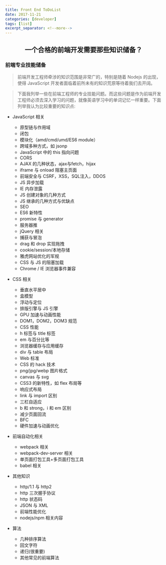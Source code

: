 ```yaml
---
title: Front End ToDoList
date: 2017-11-21
categories: [developer]
tags: [list]
excerpt_separator: <!--more-->
---
```


<h2 style="text-align: center">一个合格的前端开发需要那些知识储备？</h2>

<!--more-->

### 前端专业技能储备

> 前端开发工程师牵涉的知识范围是非常广的，特别是随着 Nodejs 的出现，使得 JavaScript 开发者面临着前所未有的知识荒原等待着我们去开阔。

> 下面我列举一些在前端工程师的专业技能问题。而这些问题是作为前端开发工程师必须去深入学习的问题，就像英语学习中的单词记忆一样重要。下面列举我认为比较重要的知识点:

* JavaScript 相关
  * 原型链与作用域
  * 闭包
  * 模块化（amd/cmd/umd/ES6 module）
  * 跨域多种方式，如 jsonp
  * JavaScript 中的 this 指向问题
  * CORS
  * AJAX 的几种状态，ajax与fetch，hijax
  * iframe 与 onload 阻塞主页面
  * 前端安全与 CSRF，XSS，SQL注入，DDOS
  * JS 异步加载
  * IE 内存泄露
  * JS 创建对象的几种方式
  * JS 继承的几种方式与优缺点
  * SEO
  * ES6 新特性
  * promise 与 generator
  * 服务器推
  * jQuery 相关
  * 捕获与冒泡
  * drag 和 drop 实现拖拽
  * cookie/session/本地存储
  * 雅虎网站优化的军规
  * CSS 与 JS 的阻塞加载
  * Chrome / IE 浏览器事件兼容

* CSS 相关
  * 垂直水平居中
  * 盒模型
  * 浮动与定位
  * 排版引擎与 JS 引擎
  * GPU 加速与动画性能
  * DOM1，DOM2，DOM3 规范
  * CSS 性能
  * h 标签与 title 标签
  * em 与百分比等
  * 浏览器缓存与应用缓存
  * div 与 table 布局
  * Web 标准
  * CSS 的 hack 技术
  * png/jpg/webp 图片格式
  * canvas 与 svg
  * CSS3 的新特性，如 flex 布局等
  * 响应式布局
  * link 与 import 区别
  * 三栏自适应
  * b 和 strong，i 和 em 区别
  * 减少页面回流
  * BFC
  * 硬件加速与动画优化

* 前端自动化相关
  * webpack 相关
  * webpack-dev-server 相关
  * 单页面打包工具+多页面打包工具
  * babel 相关

* 其他知识
  * http/1.1 与 http2
  * http 三次握手协议
  * http 状态码
  * JSON 与 XML
  * 前端性能优化
  * nodejs/npm 相关内容
  
* 算法
  * 几种排序算法
  * 回文字符
  * 递归(很重要)
  * 其他常见的前端算法

